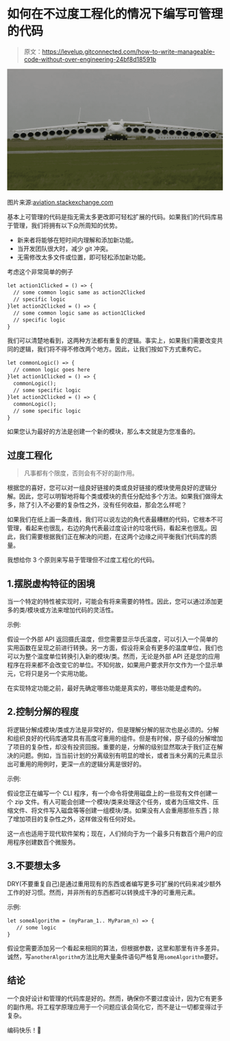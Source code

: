 # 如何在不过度工程化的情况下编写可管理的代码

> 原文：<https://levelup.gitconnected.com/how-to-write-manageable-code-without-over-engineering-24bf8d18591b>

![](img/b8e475144eb371d5d01d0417d70a508e.png)

图片来源:[aviation.stackexchange.com](https://aviation.stackexchange.com/)

基本上可管理的代码是指无需太多更改即可轻松扩展的代码。如果我们的代码库易于管理，我们将拥有以下众所周知的优势。

*   新来者将能够在短时间内理解和添加新功能。
*   当开发团队很大时，减少 git 冲突。
*   无需修改太多文件或位置，即可轻松添加新功能。

考虑这个非常简单的例子

```
let action1Clicked = () => {
  // some common logic same as action2Clicked
  // specific logic
}let action2Clicked = () => {
  // some common logic same as action1Clicked
  // specific logic
}
```

我们可以清楚地看到，这两种方法都有重复的逻辑。事实上，如果我们需要改变共同的逻辑，我们将不得不修改两个地方。因此，让我们按如下方式重构它。

```
let commonLogic() => {
  // common logic goes here
}let action1Clicked = () => {
  commonLogic();
  // some specific logic
}let action2Clicked = () => {
  commonLogic();
  // some specific logic
}
```

如果您认为最好的方法是创建一个新的模块，那么本文就是为您准备的。

## 过度工程化

> 凡事都有个限度，否则会有不好的副作用。

根据您的喜好，您可以对一组良好链接的类或良好链接的模块使用良好的逻辑分解。因此，您可以明智地将每个类或模块的责任分配给多个方法。如果我们做得太多，除了引入不必要的复杂性之外，没有任何收益，那会怎么样呢？

如果我们在纸上画一条直线，我们可以说左边的角代表最糟糕的代码，它根本不可管理，看起来也很乱，右边的角代表最过度设计的垃圾代码，看起来也很乱。因此，我们需要根据我们正在解决的问题，在这两个边缘之间平衡我们代码库的质量。

我想给你 3 个原则来写易于管理但不过度工程化的代码。

## 1.摆脱虚构特征的困境

当一个特定的特性被实现时，可能会有将来需要的特性。因此，您可以通过添加更多的类/模块或方法来增加代码的灵活性。

示例:

假设一个外部 API 返回摄氏温度，但您需要显示华氏温度，可以引入一个简单的实用函数在呈现之前进行转换。另一方面，假设将来会有更多的温度单位，我们也可以为整个温度单位转换引入新的模块/类。然而，无论是外部 API 还是您的应用程序在将来都不会改变它的单位。不知何故，如果用户要求开尔文作为一个显示单元，它将只是另一个实用功能。

在实现特定功能之前，最好先确定哪些功能是真实的，哪些功能是虚构的。

## 2.控制分解的程度

将逻辑分解成模块/类或方法是非常好的，但是理解分解的层次也是必须的。分解和组织良好的代码库通常具有高度可重用的组件。但是有时候，原子级的分解增加了项目的复杂性，却没有投资回报。重要的是，分解的级别显然取决于我们正在解决的问题。例如，当当前计划的分离级别有明显的增长，或者当未分离的元素显示出可重用的用例时，更深一点的逻辑分离是很好的。

示例:

假设您正在编写一个 CLI 程序，有一个命令将使用磁盘上的一些现有文件创建一个 zip 文件。有人可能会创建一个模块/类来处理这个任务，或者为压缩文件、压缩文件、将文件写入磁盘等等创建一组模块/类。如果没有人会重用那些东西；除了增加项目的复杂性之外，这样做没有任何好处。

这一点也适用于现代软件架构；现在，人们倾向于为一个最多只有数百个用户的应用程序创建数百个微服务。

## 3.不要想太多

DRY(不要重复自己)是通过重用现有的东西或者编写更多可扩展的代码来减少额外工作的好习惯。然而，并非所有的东西都可以转换成干净的可重用元素。

示例:

```
let someAlgorithm = (myParam_1.. MyParam_n) => {
   // some logic
}
```

假设您需要添加另一个看起来相同的算法，但根据参数，这里和那里有许多差异。诚然，写`anotherAlgorithm`方法比用大量条件语句严格复用`someAlgorithm`要好。

## 结论

一个良好设计和管理的代码库是好的。然而，确保你不要过度设计，因为它有更多的副作用。将工程学原理应用于一个问题应该会简化它，而不是让一切都变得过于复杂。

编码快乐！🥳